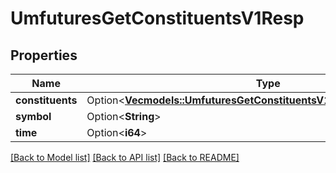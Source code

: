 # UmfuturesGetConstituentsV1Resp

## Properties

Name | Type | Description | Notes
------------ | ------------- | ------------- | -------------
**constituents** | Option<[**Vec<models::UmfuturesGetConstituentsV1RespConstituentsInner>**](UmfuturesGetConstituentsV1Resp_constituents_inner.md)> |  | [optional]
**symbol** | Option<**String**> |  | [optional]
**time** | Option<**i64**> |  | [optional]

[[Back to Model list]](../README.md#documentation-for-models) [[Back to API list]](../README.md#documentation-for-api-endpoints) [[Back to README]](../README.md)


